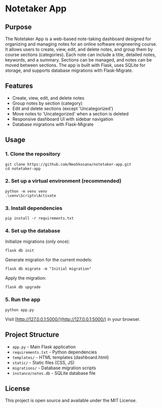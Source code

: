 # Notetaker App

## Purpose
The Notetaker App is a web-based note-taking dashboard designed for organizing and managing notes for an online software engineering course. It allows users to create, view, edit, and delete notes, and group them by course sections (categories). Each note can include a title, detailed notes, keywords, and a summary. Sections can be managed, and notes can be moved between sections. The app is built with Flask, uses SQLite for storage, and supports database migrations with Flask-Migrate.

## Features
- Create, view, edit, and delete notes
- Group notes by section (category)
- Edit and delete sections (except 'Uncategorized')
- Move notes to 'Uncategorized' when a section is deleted
- Responsive dashboard UI with sidebar navigation
- Database migrations with Flask-Migrate

## Usage

### 1. Clone the repository
```
git clone https://github.com/NeoSkosana/notetaker-app.git
cd notetaker-app
```

### 2. Set up a virtual environment (recommended)
```
python -m venv venv
.\venv\Scripts\Activate
```

### 3. Install dependencies
```
pip install -r requirements.txt
```

### 4. Set up the database
Initialize migrations (only once):
```
flask db init
```
Generate migration for the current models:
```
flask db migrate -m "Initial migration"
```
Apply the migration:
```
flask db upgrade
```

### 5. Run the app
```
python app.py
```
Visit [http://127.0.0.1:5000/](http://127.0.0.1:5000/) in your browser.

## Project Structure
- `app.py` - Main Flask application
- `requirements.txt` - Python dependencies
- `templates/` - HTML templates (dashboard.html)
- `static/` - Static files (CSS, JS)
- `migrations/` - Database migration scripts
- `instance/notes.db` - SQLite database file

## License
This project is open source and available under the MIT License.
